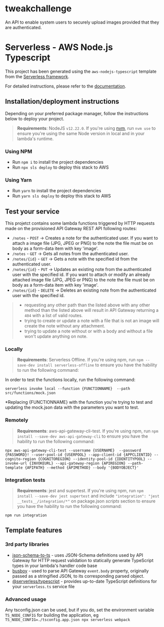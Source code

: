 # tweakchallenge
An API to enable system users to securely upload images provided that they are authenticated.

# Serverless - AWS Node.js Typescript

This project has been generated using the `aws-nodejs-typescript` template from the [Serverless framework](https://www.serverless.com/).

For detailed instructions, please refer to the [documentation](https://www.serverless.com/framework/docs/providers/aws/).

## Installation/deployment instructions

Depending on your preferred package manager, follow the instructions below to deploy your project.

> **Requirements**: NodeJS `v12.22.0`. If you're using [nvm](https://github.com/nvm-sh/nvm), run `nvm use` to ensure you're using the same Node version in local and in your lambda's runtime.

### Using NPM

- Run `npm i` to install the project dependencies
- Run `npx sls deploy` to deploy this stack to AWS

### Using Yarn

- Run `yarn` to install the project dependencies
- Run `yarn sls deploy` to deploy this stack to AWS

## Test your service

This projetct contains some lambda functions triggered by HTTP requests made on the provisioned API Gateway REST API following routes: 

- `/notes` - `POST` -> Creates a note for the authenticated user. If you want to attach a image file (JPG, JPEG or PNG) to the note the file must be on body as a form-data item with key 'image'.
- `/notes` - `GET` -> Gets all notes from the authenticated user.
- `/notes/{id}` - `GET` -> Gets a note with the specified id from the authenticated user.
- `/notes/{id}` - `PUT` -> Updates an existing note from the authenticated user with the specified id. If you want to attach or modify an already attached image file (JPG, JPEG or PNG) to the note the file must be on body as a form-data item with key 'image'.
- `/notes/{id}` - `DELETE` -> Deletes an existing note from the authenticated user with the specified id.

> - requesting any other path than the listed above with any other method than the listed above will result in API Gateway returning a `404` with a list of valid routes.
> - trying to create or update a note with a file that is not an image will create the note without any attachment.
> - trying to update a note without or with a body and without a file won't update anything on note.

### Locally

> **Requirements**: Serverless Offline. If you're using npm, run `npm --save-dev install serverless-offline` to ensure you have the hability to run the following command:

In order to test the functions locally, run the following command:
```
serverless invoke local --function {FUNCTIONNAME}  --path src/functions/mock.json
```
*Replacing {FUNCTIONNAME} with the function you're trying to test and updating the mock.json data with the parameters you want to test.

### Remotely

> **Requirements**: aws-api-gateway-cli-test. If you're using npm, run `npm install --save-dev aws-api-gateway-cli` to ensure you have the hability to run the following command:

```
npx aws-api-gateway-cli-test --username {USERNAME}  --password {PASSWORD}! --user-pool-id {USERPOOL} --app-client-id {APPCLIENTID} --cognito-region {COGNITOREGION} --identity-pool-id {IDENTITYPOOL} --invoke-url {INVOKEURL} --api-gateway-region {APIREGION} --path-template {APIPATH} --method {APIMETHOD} --body '{BODYOBJECT}'
```

### Integration tests

> **Requirements**: jest and supertest. If you're using npm, run `npm install --save-dev jest supertest` and include `"integration": "jest __tests__/integration/*"` on package.json *scripts* section to ensure you have the hability to run the following command:

```
npm run integration
```

## Template features

### 3rd party libraries

- [json-schema-to-ts](https://github.com/ThomasAribart/json-schema-to-ts) - uses JSON-Schema definitions used by API Gateway for HTTP request validation to statically generate TypeScript types in your lambda's handler code base
- [busboy](https://www.npmjs.com/package/busboy) - used to parse API Gateway `event.body` property, originally passed as a stringified JSON, to its corresponding parsed object.
- [@serverless/typescript](https://github.com/serverless/typescript) - provides up-to-date TypeScript definitions for your `serverless.ts` service file

### Advanced usage

Any tsconfig.json can be used, but if you do, set the environment variable `TS_NODE_CONFIG` for building the application, eg `TS_NODE_CONFIG=./tsconfig.app.json npx serverless webpack`
